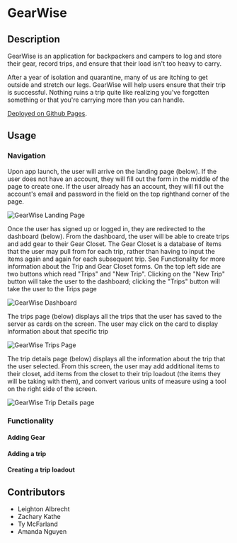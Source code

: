 # GearWise

## Description

GearWise is an application for backpackers and campers to log and store their gear, record trips, and ensure that their load isn't too heavy to carry.

After a year of isolation and quarantine, many of us are itching to get outside and stretch our legs. GearWise will help users ensure that their trip is successful. Nothing ruins a trip quite like realizing you've forgotten something or that you're carrying more than you can handle.

[Deployed on Github Pages](https://github.com/tylercmac/gear-tracker).

## Usage

### Navigation

Upon app launch, the user will arrive on the landing page (below). If the user does not have an account, they will fill out the form in the middle of the page to create one. If the user already has an account, they will fill out the account's email and password in the field on the top righthand corner of the page.

![GearWise Landing Page](./public/images/screenshots/gearwise-landing-page "A webpage with a green header and a background depicting a semi-opaque landscape of a mountain path")

Once the user has signed up or logged in, they are redirected to the dashboard (below). From the dashboard, the user will be able to create trips and add gear to their Gear Closet. The Gear Closet is a database of items that the user may pull from for each trip, rather than having to input the items again and again for each subsequent trip. See Functionality for more information about the Trip and Gear Closet forms. On the top left side are two buttons which read "Trips" and "New Trip". Clicking on the "New Trip" button will take the user to the dashboard; clicking the "Trips" button will take the user to the Trips page

![GearWise Dashboard](./public/images/screenshots/gearwise-dash "a webpage with a green header and a brown navbar. The body of the page is two submission tables entitled 'Fill your gear closet' and 'Start a new trip' as well as a field entitled 'My gear closet'")

The trips page (below) displays all the trips that the user has saved to the server as cards on the screen. The user may click on the card to display information about that specific trip

![GearWise Trips Page](./public/images/screenshots/gearwise-trip-page "a webpage with a green header and brown navbar. The body contains four gray cards on full display with a fifth partially obscured at the bottom of the image")

The trip details page (below) displays all the information about the trip that the user selected. From this screen, the user may add additional items to their closet, add items from the closet to their trip loadout (the items they will be taking with them), and convert various units of measure using a tool on the right side of the screen.

![GearWise Trip Details page](./public/images/screenshots/gearwise-trip-details "a webpage with a green header and brown navbar. The body contains A submission field entitled 'fill your gear closet' and a field entitled 'my gear closet' to the left, a textbox with a green title bar that reads 'trip to the park' and includes a variety of trip information as well as an empty field entitled 'trip loadout' in the middle, and black text displaying a weight as well as a small, gray, unit converter module to the right")

### Functionality

#### Adding Gear

#### Adding a trip

#### Creating a trip loadout


## Contributors

* Leighton Albrecht
* Zachary Kathe
* Ty McFarland
* Amanda Nguyen